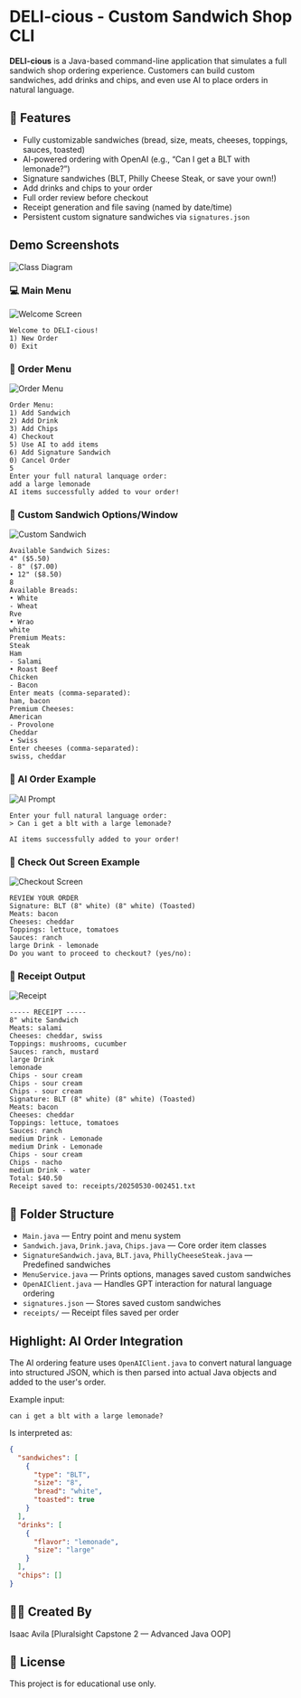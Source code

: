 
# DELI-cious - Custom Sandwich Shop CLI

**DELI-cious** is a Java-based command-line application that simulates a full sandwich shop ordering experience. Customers can build custom sandwiches, add drinks and chips, and even use AI to place orders in natural language.

## 💾 Features

- Fully customizable sandwiches (bread, size, meats, cheeses, toppings, sauces, toasted)
- AI-powered ordering with OpenAI (e.g., “Can I get a BLT with lemonade?”)
- Signature sandwiches (BLT, Philly Cheese Steak, or save your own!)
- Add drinks and chips to your order
- Full order review before checkout
- Receipt generation and file saving (named by date/time)
- Persistent custom signature sandwiches via `signatures.json`

## Demo Screenshots
![Class Diagram](DELI_cious/Class_Diagram.png)

### 💻 Main Menu
![Welcome Screen](DELI_CIOUS/WelcomeScreen.png)
```
Welcome to DELI-cious!
1) New Order
0) Exit
```

### 💾 Order Menu
![Order Menu](DELI_CIOUS/Menu.png)
```
Order Menu:
1) Add Sandwich
2) Add Drink
3) Add Chips
4) Checkout
5) Use AI to add items
6) Add Signature Sandwich
0) Cancel Order
5
Enter your full natural lanquage order:
add a large lemonade
AI items successfully added to vour order!
```
### 💾 Custom Sandwich Options/Window
![Custom Sandwich](DELI_CIOUS/CustomSandwich.png)
```
Available Sandwich Sizes:
4" ($5.50)
- 8" ($7.00)
• 12" ($8.50)
8
Available Breads:
• White
- Wheat
Rve
• Wrao
white
Premium Meats:
Steak
Ham
- Salami
• Roast Beef
Chicken
- Bacon
Enter meats (comma-separated):
ham, bacon
Premium Cheeses:
American
- Provolone
Cheddar
• Swiss
Enter cheeses (comma-separated):
swiss, cheddar
```

### 💾 AI Order Example
![AI Prompt](DELI_CIOUS/AlPrompt.png)
```
Enter your full natural language order:
> Can i get a blt with a large lemonade?

AI items successfully added to your order!
```

### 💾 Check Out Screen Example
![Checkout Screen](DELI_CIOUS/CheckOutScreen.png)
```
REVIEW YOUR ORDER
Signature: BLT (8" white) (8" white) (Toasted)
Meats: bacon
Cheeses: cheddar
Toppings: lettuce, tomatoes
Sauces: ranch
large Drink - lemonade
Do you want to proceed to checkout? (yes/no):

```

### 💾 Receipt Output
![Receipt](DELI_CIOUS/Receipt.png)

```
----- RECEIPT -----
8" white Sandwich
Meats: salami
Cheeses: cheddar, swiss
Toppings: mushrooms, cucumber
Sauces: ranch, mustard
large Drink
lemonade
Chips - sour cream
Chips - sour cream
Chips - sour cream
Signature: BLT (8" white) (8" white) (Toasted)
Meats: bacon
Cheeses: cheddar
Toppings: lettuce, tomatoes
Sauces: ranch
medium Drink - Lemonade
medium Drink - Lemonade
Chips - sour cream
Chips - nacho
medium Drink - water
Total: $40.50
Receipt saved to: receipts/20250530-002451.txt
```


## 📁 Folder Structure

- `Main.java` — Entry point and menu system
- `Sandwich.java`, `Drink.java`, `Chips.java` — Core order item classes
- `SignatureSandwich.java`, `BLT.java`, `PhillyCheeseSteak.java` — Predefined sandwiches
- `MenuService.java` — Prints options, manages saved custom sandwiches
- `OpenAIClient.java` — Handles GPT interaction for natural language ordering
- `signatures.json` — Stores saved custom sandwiches
- `receipts/` — Receipt files saved per order

##  Highlight: AI Order Integration

The AI ordering feature uses `OpenAIClient.java` to convert natural language into structured JSON, which is then parsed into actual Java objects and added to the user's order.

Example input:
```text
can i get a blt with a large lemonade?
```

Is interpreted as:
```json
{
  "sandwiches": [
    {
      "type": "BLT",
      "size": "8",
      "bread": "white",
      "toasted": true
    }
  ],
  "drinks": [
    {
      "flavor": "lemonade",
      "size": "large"
    }
  ],
  "chips": []
}

```

## 🧑‍🏫 Created By

Isaac Avila
[Pluralsight Capstone 2 — Advanced Java OOP]

## 📜 License

This project is for educational use only.
